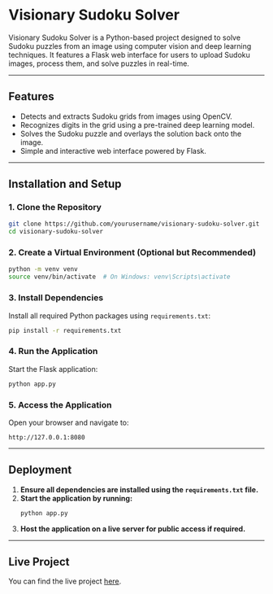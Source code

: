 
# Visionary Sudoku Solver

Visionary Sudoku Solver is a Python-based project designed to solve Sudoku puzzles from an image using computer vision and deep learning techniques. It features a Flask web interface for users to upload Sudoku images, process them, and solve puzzles in real-time.

---

## Features
- Detects and extracts Sudoku grids from images using OpenCV.
- Recognizes digits in the grid using a pre-trained deep learning model.
- Solves the Sudoku puzzle and overlays the solution back onto the image.
- Simple and interactive web interface powered by Flask.

---

## Installation and Setup

### 1. Clone the Repository
```bash
git clone https://github.com/yourusername/visionary-sudoku-solver.git
cd visionary-sudoku-solver
```

### 2. Create a Virtual Environment (Optional but Recommended)
```bash
python -m venv venv
source venv/bin/activate  # On Windows: venv\Scripts\activate
```

### 3. Install Dependencies
Install all required Python packages using `requirements.txt`:
```bash
pip install -r requirements.txt
```

### 4. Run the Application
Start the Flask application:
```bash
python app.py
```

### 5. Access the Application
Open your browser and navigate to:
```
http://127.0.0.1:8080
```

---

## Deployment

1. **Ensure all dependencies are installed using the `requirements.txt` file.**
2. **Start the application by running:**
   ```bash
   python app.py
   ```
3. **Host the application on a live server for public access if required.**

---

## Live Project
You can find the live project [here](#https://project-visionary-sudoku-solver.onrender.com).
